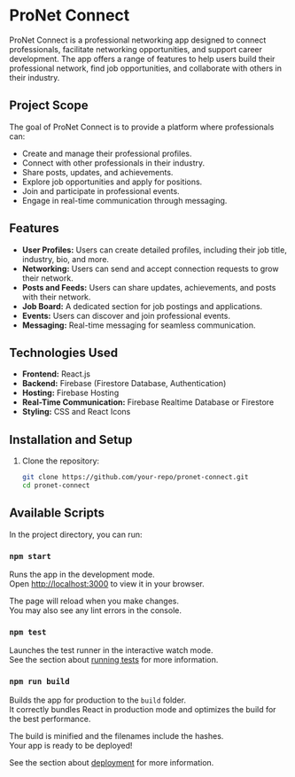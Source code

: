 # ProNet Connect

ProNet Connect is a professional networking app designed to connect professionals, facilitate networking opportunities, and support career development. The app offers a range of features to help users build their professional network, find job opportunities, and collaborate with others in their industry.

## Project Scope

The goal of ProNet Connect is to provide a platform where professionals can:
- Create and manage their professional profiles.
- Connect with other professionals in their industry.
- Share posts, updates, and achievements.
- Explore job opportunities and apply for positions.
- Join and participate in professional events.
- Engage in real-time communication through messaging.

## Features

- **User Profiles:** Users can create detailed profiles, including their job title, industry, bio, and more.
- **Networking:** Users can send and accept connection requests to grow their network.
- **Posts and Feeds:** Users can share updates, achievements, and posts with their network.
- **Job Board:** A dedicated section for job postings and applications.
- **Events:** Users can discover and join professional events.
- **Messaging:** Real-time messaging for seamless communication.

## Technologies Used

- **Frontend:** React.js
- **Backend:** Firebase (Firestore Database, Authentication)
- **Hosting:** Firebase Hosting
- **Real-Time Communication:** Firebase Realtime Database or Firestore
- **Styling:** CSS and React Icons

## Installation and Setup

1. Clone the repository:
   ```bash
   git clone https://github.com/your-repo/pronet-connect.git
   cd pronet-connect
   ```

## Available Scripts

In the project directory, you can run:

### `npm start`

Runs the app in the development mode.\
Open [http://localhost:3000](http://localhost:3000) to view it in your browser.

The page will reload when you make changes.\
You may also see any lint errors in the console.

### `npm test`

Launches the test runner in the interactive watch mode.\
See the section about [running tests](https://facebook.github.io/create-react-app/docs/running-tests) for more information.

### `npm run build`

Builds the app for production to the `build` folder.\
It correctly bundles React in production mode and optimizes the build for the best performance.

The build is minified and the filenames include the hashes.\
Your app is ready to be deployed!

See the section about [deployment](https://facebook.github.io/create-react-app/docs/deployment) for more information.